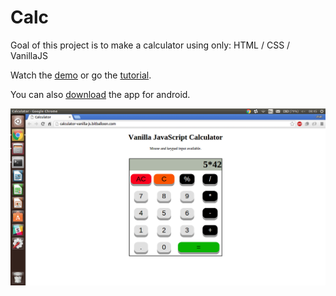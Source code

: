 # Calc

Goal of this project is to make a calculator using only:
HTML / CSS / VanillaJS

Watch the [demo](http://calculator-vanilla-js.bitballoon.com/ "demo") or go the [tutorial](http://www.chielhackman.nl/2016/03/25/Vanilla-JavaScript-Calculator.html "tutorial").

You can also [download](http://www.chielhackman.nl/App/JSCalculator.apk/ "app") the app for android.

![alt tag](https://github.com/ChielHackman/Calc/blob/master/Screenshot.png)
